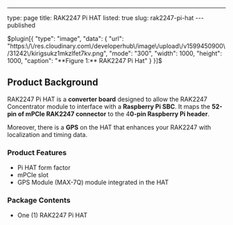 ---
type: page
title: RAK2247 Pi HAT
listed: true
slug: rak2247-pi-hat
---published

$plugin[{
    "type": "image",
    "data": {
        "url": "https:\/\/res.cloudinary.com\/developerhub\/image\/upload\/v1599450900\/31242\/kirigsukz1mkzlfet7kv.png",
        "mode": "300",
        "width": 1000,
        "height": 1000,
        "caption": "**Figure 1:** RAK2247 Pi Hat"
    }
}]$

## Product Background

RAK2247 Pi HAT is a **converter board** designed to allow the RAK2247 Concentrator module to interface with a **Raspberry Pi SBC**. It maps the **52-pin of mPCIe RAK2247 connector** to the 4**0-pin Raspberry Pi header**.

Moreover, there is a **GPS** on the HAT that enhances your RAK2247 with localization and timing data.

### Product Features

- Pi HAT form factor
- mPCIe slot
- GPS Module (MAX-7Q) module integrated in the HAT

### Package Contents

- One (1) RAK2247 Pi HAT

